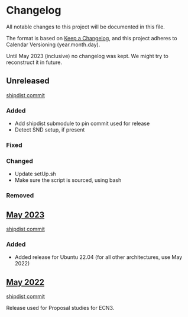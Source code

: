 # Changelog

All notable changes to this project will be documented in this file.

The format is based on [Keep a Changelog](https://keepachangelog.com/en/1.1.0/), and this project adheres to Calendar Versioning (year.month.day).

Until May 2023 (inclusive) no changelog was kept. We might try to reconstruct it in future.

## Unreleased

[shipdist commit](https://github.com/ShipSoft/shipdist/tree/master)

### Added

* Add shipdist submodule to pin commit used for release
* Detect SND setup, if present

### Fixed

### Changed

* Update setUp.sh
* Make sure the script is sourced, using bash

### Removed

## [May 2023](/cvmfs/ship.cern.ch/SHiP-2023/May/)

[shipdist commit](https://github.com/ShipSoft/shipdist/commit/a3e02452a66000efb7ee1cc68c955113b3ca2e06)

### Added

* Added release for Ubuntu 22.04 (for all other architectures, use May 2022)

## [May 2022](/cvmfs/ship.cern.ch/SHiP-2022/May/)

[shipdist commit](https://github.com/ShipSoft/shipdist/commit/a3e02452a66000efb7ee1cc68c955113b3ca2e06)

Release used for Proposal studies for ECN3.
